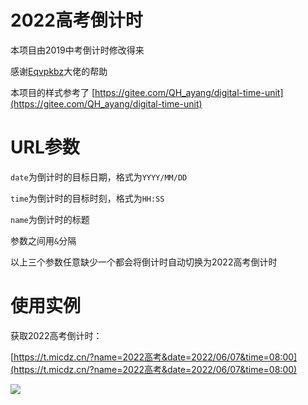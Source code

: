 # 2022高考倒计时

本项目由2019中考倒计时修改得来

感谢[Eqvpkbz](http://eqvpkbz.github.io/)大佬的帮助

本项目的样式参考了 [https://gitee.com/QH_ayang/digital-time-unit](https://gitee.com/QH_ayang/digital-time-unit)

# URL参数

`date`为倒计时的目标日期，格式为`YYYY/MM/DD`

`time`为倒计时的目标时刻，格式为`HH:SS`

`name`为倒计时的标题

参数之间用`&`分隔

以上三个参数任意缺少一个都会将倒计时自动切换为2022高考倒计时

# 使用实例

获取2022高考倒计时：

[https://t.micdz.cn/?name=2022高考&date=2022/06/07&time=08:00](https://t.micdz.cn/?name=2022高考&date=2022/06/07&time=08:00)

![](https://t.micdz.cn/2022高考.png)